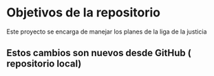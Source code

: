 # Objetivos de la repositorio

Este proyecto se encarga de manejar los planes de la liga de la justicia

## Estos cambios son nuevos desde GitHub  ( repositorio local)
